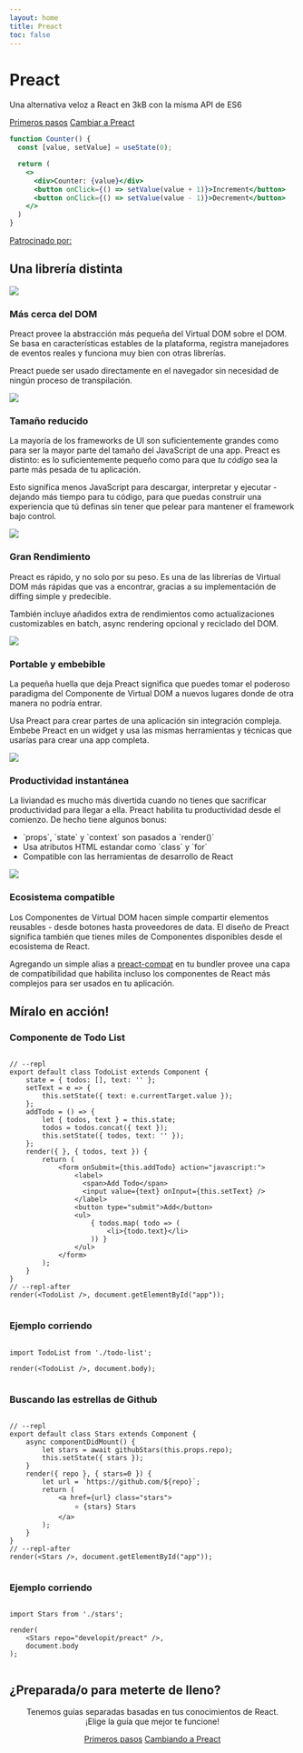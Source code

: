 ```yaml
---
layout: home
title: Preact
toc: false
---
```



<jumbotron>
    <h1>
        <logo height="1.5em" title="Preact" text="true" inverted="true">Preact</logo>
    </h1>
    <p class="tagline">Una alternativa veloz a React en 3kB con la misma API de ES6</p>
    <p class="intro-buttons">
        <a href="/guide/v10/getting-started" class="btn primary">Primeros pasos</a>
        <a href="/guide/v10/switching-to-preact" class="btn secondary">Cambiar a Preact</a>
    </p>
</jumbotron>

```jsx
function Counter() {
  const [value, setValue] = useState(0);

  return (
    <>
      <div>Counter: {value}</div>
      <button onClick={() => setValue(value + 1)}>Increment</button>
      <button onClick={() => setValue(value - 1)}>Decrement</button>
    </>
  )
}
```

<div class="sponsors">
  <p><a href="https://opencollective.com/preact">Patrocinado por:</a></p>
  <sponsors></sponsors>
</div>

<section class="home-top">
    <h2>Una librería distinta</h2>
</section>


<section class="home-section">
  <img src="/assets/home/metal.svg">

  <div>
    <h3>Más cerca del DOM</h3>
    <p>
        Preact provee la abstracción más pequeña del Virtual DOM sobre el DOM.
        Se basa en características estables de la plataforma, registra manejadores de eventos reales y funciona muy bien con otras librerías.
    </p>
    <p>
        Preact puede ser usado directamente en el navegador sin necesidad de ningún proceso de transpilación.
    </p>
  </div>
</section>


<section class="home-section">
  <img src="/assets/home/size.svg">

  <div>
    <h3>Tamaño reducido</h3>
    <p>
        La mayoría de los frameworks de UI son suficientemente grandes como para ser la mayor parte del tamaño del JavaScript de una app.
        Preact es distinto: es lo suficientemente pequeño como para que <em>tu código</em> sea la parte más pesada de tu aplicación.
    </p>
    <p>
        Esto significa menos JavaScript para descargar, interpretar y ejecutar - dejando más tiempo para tu código, para que puedas construir una experiencia que tú definas sin tener que pelear para mantener el framework bajo control.
    </p>
  </div>
</section>


<section class="home-section">
  <img src="/assets/home/performance.svg">

  <div>
    <h3>Gran Rendimiento</h3>
    <p>
        Preact es rápido, y no solo por su peso. Es una de las librerías de Virtual DOM más rápidas que vas a encontrar, gracias a su implementación de diffing simple y predecible.
    </p>
    <p>
        También incluye añadidos extra de rendimientos como actualizaciones customizables en batch, async rendering opcional y reciclado del DOM.
    </p>
  </div>
</section>


<section class="home-section">
  <img src="/assets/home/portable.svg">

  <div>
    <h3>Portable y embebible</h3>
    <p>
        La pequeña huella que deja Preact significa que puedes tomar el poderoso paradigma del Componente de Virtual DOM a nuevos lugares donde de otra manera no podría entrar.
    </p>
    <p>
        Usa Preact para crear partes de una aplicación sin integración compleja. Embebe Preact en un widget y usa las mismas herramientas y técnicas que usarías para crear una app completa.
    </p>
  </div>
</section>


<section class="home-section">
  <img src="/assets/home/productive.svg">

  <div>
    <h3>Productividad instantánea</h3>
    <p>
        La liviandad es mucho más divertida cuando no tienes que sacrificar productividad para llegar a ella.
        Preact habilita tu productividad desde el comienzo. De hecho tiene algunos bonus:
    </p>
    <ul>
        <li>`props`, `state` y `context` son pasados a `render()`</li>
        <li>Usa atributos HTML estandar como `class` y `for`</li>
        <li>Compatible con las herramientas de desarrollo de React</li>
    </ul>
  </div>
</section>


<section class="home-section">
  <img src="/assets/home/compatible.svg">

  <div>
    <h3>Ecosistema compatible</h3>
    <p>
        Los Componentes de Virtual DOM hacen simple compartir elementos reusables - desde botones hasta proveedores de data.
        El diseño de Preact significa también que tienes miles de Componentes disponibles desde el ecosistema de React.
    </p>
    <p>
        Agregando un simple alias a
        <a href="/guide/v10/switching-to-preact#how-to-alias-preact-compat">preact-compat</a> en tu bundler provee una capa de compatibilidad que habilita incluso los componentes de React más complejos para ser usados en tu aplicación.
    </p>
  </div>
</section>


<section class="home-top">
    <h2>Míralo en acción!</h2>
</section>


<section class="home-split">
    <div>
        <h3>Componente de Todo List</h3>
        <pre><code class="lang-jsx">
// --repl
export default class TodoList extends Component {
    state = { todos: [], text: '' };
    setText = e =&gt; {
        this.setState({ text: e.currentTarget.value });
    };
    addTodo = () =&gt; {
        let { todos, text } = this.state;
        todos = todos.concat({ text });
        this.setState({ todos, text: '' });
    };
    render({ }, { todos, text }) {
        return (
            &lt;form onSubmit={this.addTodo} action="javascript:"&gt;
                &lt;label&gt;
                  &lt;span&gt;Add Todo&lt;/span&gt;
                  &lt;input value={text} onInput={this.setText} /&gt;
                &lt;/label&gt;
                &lt;button type="submit"&gt;Add&lt;/button&gt;
                &lt;ul&gt;
                    { todos.map( todo =&gt; (
                        &lt;li&gt;{todo.text}&lt;/li&gt;
                    )) }
                &lt;/ul&gt;
            &lt;/form&gt;
        );
    }
}
// --repl-after
render(&lt;TodoList /&gt;, document.getElementById("app"));
        </code></pre>
    </div>
    <div>
        <h3>Ejemplo corriendo</h3>
        <pre repl="false"><code class="lang-jsx">
import TodoList from './todo-list';<br>
render(&lt;TodoList /&gt;, document.body);
        </code></pre>
        <div class="home-demo">
            <todo-list></todo-list>
        </div>
    </div>
</section>


<section class="home-split">
    <div>
        <h3>Buscando las estrellas de Github</h3>
        <pre><code class="lang-jsx">
// --repl
export default class Stars extends Component {
    async componentDidMount() {
        let stars = await githubStars(this.props.repo);
        this.setState({ stars });
    }
    render({ repo }, { stars=0 }) {
        let url = `https://github.com/${repo}`;
        return (
            &lt;a href={url} class="stars"&gt;
                ⭐️ {stars} Stars
            &lt;/a&gt;
        );
    }
}
// --repl-after
render(&lt;Stars /&gt;, document.getElementById("app"));
        </code></pre>
    </div>
    <div>
        <h3>Ejemplo corriendo</h3>
        <pre repl="false"><code class="lang-jsx">
import Stars from './stars';<br>
render(
    &lt;Stars repo="developit/preact" /&gt;,
    document.body
);
        </code></pre>
        <div class="home-demo">
            <github-stars simple="true" user="preactjs" repo="preact"></github-stars>
        </div>
    </div>
</section>


<section class="home-top">
    <h2>¿Preparada/o para meterte de lleno?</h2>
</section>


<section style="text-align:center;">
    <p>
        Tenemos guías separadas basadas en tus conocimientos de React.
        <br>
        ¡Elige la guía que mejor te funcione!
    </p>
    <p>
        <a href="/guide/v10/getting-started" class="btn primary">Primeros pasos</a>
        <a href="/guide/v10/switching-to-preact" class="btn secondary">Cambiando a Preact</a>
    </p>
</section>
